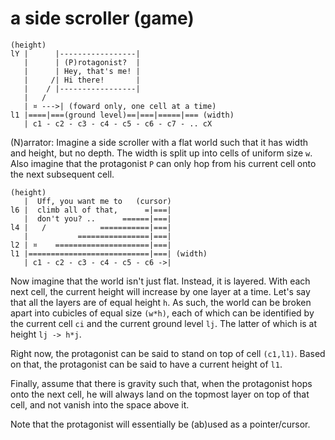 
<!-- ======================================================================= -->
# a side scroller (game)

```
(height)
lY |      |-----------------|
   |      | (P)rotagonist?  |
   |      | Hey, that's me! |
   |     /| Hi there!       |
   |    / |-----------------|
   |   /
   | ¤ --->| (foward only, one cell at a time)
l1 |====|===(ground level)==|===|=====|=== (width)
   | c1 - c2 - c3 - c4 - c5 - c6 - c7 - .. cX
```

(N)arrator: Imagine a side scroller with a flat world such that it has width
and height, but no depth. The width is split up into cells of uniform size
`w`. Also imagine that the protagonist `P` can only hop from his current cell
onto the next subsequent cell.

```
(height)
   |  Uff, you want me to   (cursor)
l6 |  climb all of that,      =|===|
   |  don't you? ..      ======|===|
l4 |   /            ===========|===|
   |           ================|===|
l2 | ¤    =====================|===|
l1 |===========================|===| (width)
   | c1 - c2 - c3 - c4 - c5 - c6 ->|
```

Now imagine that the world isn't just flat. Instead, it is layered. With each
next cell, the current height will increase by one layer at a time. Let's say
that all the layers are of equal height `h`. As such, the world can be broken
apart into cubicles of equal size `(w*h)`, each of which can be identified by
the current cell `ci` and the current ground level `lj`. The latter of which
is at height `lj -> h*j`.

Right now, the protagonist can be said to stand on top of cell `(c1,l1)`.
Based on that, the protagonist can be said to have a current height of `l1`.

Finally, assume that there is gravity such that, when the protagonist hops
onto the next cell, he will always land on the topmost layer on top of that
cell, and not vanish into the space above it.

Note that the protagonist will essentially be (ab)used as a pointer/cursor.
